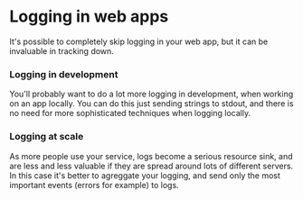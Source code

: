 # Logging in web apps

It's possible to completely skip logging in your web app, but it can be invaluable in tracking down. 

### Logging in development 

You'll probably want to do a lot more logging in development, when working on an app locally. You can do this just sending strings to stdout, and there is no need for more sophisticated techniques when logging locally. 

### Logging at scale

As more people use your service, logs become a serious resource sink, and are less and less valuable if they are spread around lots of different servers. In this case it's better to agreggate your logging, and send only the most important events (errors for example) to logs. 
